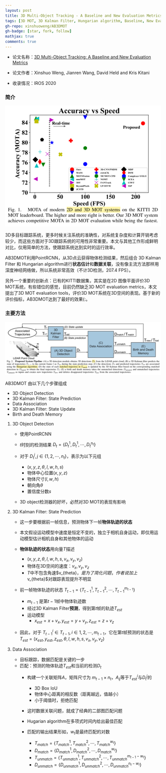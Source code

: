 ```yaml
---
layout: post
title: 3D Multi-Object Tracking - A Baseline and New Evaluation Metrics
tags: [3D MOT, 3D Kalman Filter, Hungarian algorithm, Baseline, New Evaluation Metrics]
gh-repo: xinshuoweng/AB3DMOT
gh-badge: [star, fork, follow]
mathjax: true
comments: true
---
```


* 论文名称：[3D Multi-Object Tracking: A Baseline and New Evaluation Metrics](https://ieeexplore.ieee.org/document/9341164)

- 论文作者：Xinshuo Weng, Jianren Wang, David Held and Kris Kitani

- 收录情况：IROS 2020

### 简介
![](../img/post/ab3dmot_fig1.png)

3D多目标跟踪系统，更多时候关注系统的准确性，对系统复杂度和计算开销考虑较少，而这些方面对于3D跟踪系统的可用性非常重要。本文与其他工作形成鲜明对比，仅用简单的方法，使跟踪系统达到实时的运行效率。

AB3DMOT利用PointRCNN，从3D点云获得物体检测结果，然后组合 3D Kalman Filter 和 Hungarian algorithm进行**状态估计**和**数据关联**，没有像主流方法那样用深度神经网络做，所以系统非常高效（不计3D检测，207.4 FPS）。

另外一个重要的创新点：已有的KITTI数据集，其实是在2D 图像平面评价3D MOT系统，有些错位的感觉，目前仍然缺乏3D MOT evaluation metrics，本文提出了3D MOT evaluation tools，评价3D MOT系统在3D空间的表现。基于新的评价指标，AB3DMOT达到了最好的效果(:。

### 主要方法
![](../img/post/ab3dmot_fig2.png)

AB3DMOT 由以下几个步骤组成
* 3D Object Detection
* 3D Kalman Filter: State Prediction
* Data Association
* 3D Kalman Filter: State Update
* Birth and Death Memory

1. 3D Object Detection
    - 使用PointRCNN
    - $t$时刻的检测结果 $D_t = \{D_t^1, D_t^1, \cdots, D_t^{n_t}\}$
    - 对于 $D_t^j, j\in\{1,2,\cdots,n_t\}$，表示为以下元组
        - $(x,y,z,\theta,l,w,h,s)$
        - 物体中心位置$(x,y,z)$
        - 物体尺寸$(l,w,h)$
        - 朝向角$\theta$
        - 置信度分数$s$

    - 3D object检测器的好坏，必然对3D MOT的表现有影响

2. 3D Kalman Filter: State Prediction
    - 这一步要根据前一帧信息，预测物体下一帧**物体轨迹的状态**
    - 本文假设运动模型中速度是恒定不变的，独立于相机自身运动，即仅用运动模型估计相机自身和其他物体的运动
    - **物体轨迹的状态**用向量$T$描述
        - $(x,y,z,\theta,l,w,h,s,v_x,v_y,v_z)$
        - 物体在3D空间的速度：$v_x,v_y,v_z$
        - $T$中不包含角速$v_\{theta}$，是为了简化问题，作者说加上$v_\{theta}$对跟踪表现提升不明显

    - 前一帧物体轨迹的状态 $T_{t-1} = \{ T_{t-1}^1, T_{t-1}^2, \cdots, T_{t-1}^{m_{t-1}} \}$
        - $m_{t-1}$ 是第$t-1$帧中物体轨迹数
        - 经过3D Kalman Filter**预测**，得到第$t$帧的轨迹$T_{est}$
        - 运动模型
            - $x_{est} = x + v_x, y_{est} = y + v_y, z_{est} = z + v_z$
    
    - 因此，对于 $T_{t-1}^i \in T_{t-1}, i\in{1,2,\cdots,m_{t-1}}$，它在第t帧预测的状态是$T_{est} = (x_{est},y_{est},z_{est},\theta,l,w,h,s,v_x,v_y,v_z)$
    
3. Data Association
    - 目标跟踪，数据匹配是关键的一步
    - 匹配：预测的物体轨迹$T_{est}$和当前的检测$D_t$
        - 构建一个关联矩阵$A$，矩阵尺寸为 $m_{t-1} \times n_t$，$A_{ij}$等于$T_{est}^i$与$D_t^j$的
            - 3D Box IoU
            - 物体中心距离的相反数（距离越远，值越小）
            - 小于阈值时，拒绝匹配

        - 这时数据关联问题，就成了经典的二部图匹配问题
        - Hugarian algorithm在多项式时间内给出最佳匹配
        - 匹配的输出结果形如，$w_t$是最终匹配的对数
            - $T_{match} = \{ T_{match}^1, T_{match}^2, \cdots, T_{match}^{w_t}\}$
            - $D_{match} = \{ D_{match}^1, D_{match}^2, \cdots, D_{match}^{w_t}\}$
            - $T_{unmatch} = \{ T_{unmatch}^1, T_{unmatch}^2, \cdots, T_{unmatch}^{m_{t-1}-w_t}\}$
            - $D_{unmatch} = \{ D_{unmatch}^1, D_{unmatch}^2, \cdots, D_{unmatch}^{n_t-w_t}\}$